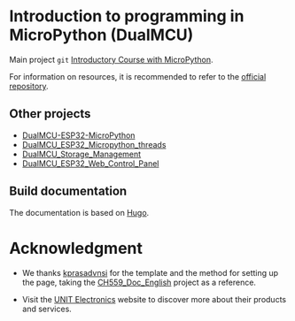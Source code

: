 # Introduction to programming in MicroPython (DualMCU)

Main project `git`
[Introductory Course with MicroPython](https://unit-electronics.github.io/DualMCU_Curso_introductorio/).

For information on resources, it is recommended to refer to the [official repository](https://github.com/UNIT-Electronics/DualMCU).



## Other projects
+ [DualMCU-ESP32-MicroPython](https://github.com/UNIT-Electronics/DualMCU-ESP32-MicroPython)
+ [DualMCU_ESP32_Micropython_threads](https://github.com/UNIT-Electronics/DualMCU_ESP32_Micropython_threads)
 + [DualMCU_Storage_Management](https://github.com/UNIT-Electronics/DualMCU_Storage_Management)
 + [DualMCU_ESP32_Web_Control_Panel](https://github.com/UNIT-Electronics/DualMCU_ESP32_Web_Control_Panel)


## Build documentation

The documentation is based on [Hugo](https://gohugo.io/).

# Acknowledgment


+ We thanks [kprasadvnsi](https://github.com/kprasadvnsi) for the template and the method for setting up the page, taking the [CH559_Doc_English](https://github.com/kprasadvnsi/CH559_Doc_English) project as a reference.

+ Visit the [UNIT Electronics](https://uelectronics.com/) website to discover more about their products and services.